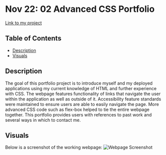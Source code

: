 # Nov 22: 02 Advanced CSS Portfolio
[Link to my project](https://kassrojas.github.io/nov22-02-advanced-css-portfolio/)

## Table of Contents
- [Description](#description)
- [Visuals](#visuals)

## Description
The goal of this portfolio project is to introduce myself and my deployed applications using my current knowledge of HTML and further experience with CSS. The webpage features functionality of links that navigate the user within the application as well as outside of it. Accessibility feature standards were maintained to ensure users are able to easily navigate the page. More advanced CSS code such as flex-box helped to tie the entire webpage together. This portfolio provides users with references to past work and several ways in which to contact me.

## Visuals
Below is a screenshot of the working webpage:
![Webpage Screenshot](assets/images/nov22portfolio.png)